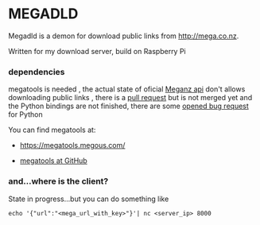 # MEGADLD
Megadld is a demon for download public links from http://mega.co.nz.

Written for my download server, build on  Raspberry Pi

### dependencies
megatools is needed , the actual state of oficial [Meganz api](https://github.com/meganz/sdk) don't 
allows downloading public links , there is a [pull request](https://github.com/meganz/sdk/pull/397) but is 
not merged yet and the Python bindings are not finished, there are 
some [opened bug request](https://github.com/meganz/sdk/issues/435) for Python

You can find megatools at:

- https://megatools.megous.com/

- [megatools at GitHub](https://github.com/megous/megatools)

### and...where is the client?
State in progress...but you can do something like
```
echo '{"url":"<mega_url_with_key>"}'| nc <server_ip> 8000
```